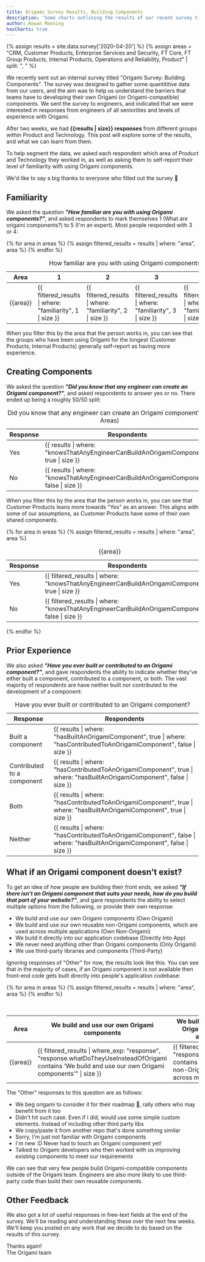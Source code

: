 ```yaml
---
title: Origami Survey Results, Building Components
description: 'Some charts outlining the results of our recent survey titled "Origami Survey: Building Components"'
author: Rowan Manning
hasCharts: true
---
```


{% assign results = site.data.survey['2020-04-20'] %}
{% assign areas = "CRM, Customer Products, Enterprise Services and Security, FT Core, FT Group Products, Internal Products, Operations and Reliability, Product" | split: ", " %}


We recently sent out an internal survey titled "Origami Survey: Building Components". The survey was designed to gather some quantititive data from our users, and the aim was to help us understand the barriers that teams have to developing their own Origami (or Origami-compatible) components. We sent the survey to engineers, and indicated that we were interested in responses from engineers of all seniorities and levels of experience with Origami.

After two weeks, we had **{{results | size}} responses** from different groups within Product and Technology. This post will explore some of the results, and what we can learn from them.

To help segment the data, we asked each respondent which area of Product and Technology they worked in, as well as asking them to self-report their level of familiarity with using Origami components.

We'd like to say a big thanks to everyone who filled out the survey 🙂


## Familiarity

We asked the question _**"How familiar are you with using Origami components?"**_, and asked respondents to mark themselves 1 (What are origami components?) to 5 (I'm an expert). Most people responded with 3 or 4:

<table class="o-table o-table--row-stripes" data-chart-type="stacked-bar">
	<caption>How familiar are you with using Origami components? (All Areas)</caption>
	<thead>
		<tr>
			<th>Area</th>
			<th>1</th>
			<th>2</th>
			<th>3</th>
			<th>4</th>
			<th>5</th>
		</tr>
	</thead>
	<tbody>
		{% for area in areas %}
			{% assign filtered_results = results | where: "area", area %}
			<tr>
				<td>{{area}}</td>
				<td>{{ filtered_results | where: "familiarity", 1 | size }}</td>
				<td>{{ filtered_results | where: "familiarity", 2 | size }}</td>
				<td>{{ filtered_results | where: "familiarity", 3 | size }}</td>
				<td>{{ filtered_results | where: "familiarity", 4 | size }}</td>
				<td>{{ filtered_results | where: "familiarity", 5 | size }}</td>
			</tr>
		{% endfor %}
	</tbody>
</table>

When you filter this by the area that the person works in, you can see that the groups who have been using Origami for the longest (Customer Products, Internal Products) generally self-report as having more experience.


## Creating Components

We asked the question _**"Did you know that any engineer can create an Origami component?"**_, and asked respondents to answer yes or no. There ended up being a roughly 50/50 split:

<table
	class="o-table o-table--row-stripes"
	data-chart-type="pie"
>
	<caption>Did you know that any engineer can create an Origami component? (All Areas)</caption>
	<thead>
		<tr>
			<th>Response</th>
			<th>Respondents</th>
		</tr>
	</thead>
	<tbody>
		<tr>
			<td data-slice-color="#00994D">Yes</td>
			<td>{{ results | where: "knowsThatAnyEngineerCanBuildAnOrigamiComponent", true | size }}</td>
		</tr>
		<tr>
			<td data-slice-color="#CC0000">No</td>
			<td>{{ results | where: "knowsThatAnyEngineerCanBuildAnOrigamiComponent", false | size }}</td>
		</tr>
	</tbody>
</table>

When you filter this by the area that the person works in, you can see that Customer Products leans more towards "Yes" as an answer. This aligns with some of our assumptions, as Customer Products have some of their own shared components.

<div class="chart-grid">
	{% for area in areas %}
		{% assign filtered_results = results | where: "area", area %}
		<table
			class="o-table o-table--row-stripes"
			data-chart-type="pie"
		>
			<caption>{{area}}</caption>
			<thead>
				<tr>
					<th>Response</th>
					<th>Respondents</th>
				</tr>
			</thead>
			<tbody>
				<tr>
					<td data-slice-color="#00994D">Yes</td>
					<td>{{ filtered_results | where: "knowsThatAnyEngineerCanBuildAnOrigamiComponent", true | size }}</td>
				</tr>
				<tr>
					<td data-slice-color="#CC0000">No</td>
					<td>{{ filtered_results | where: "knowsThatAnyEngineerCanBuildAnOrigamiComponent", false | size }}</td>
				</tr>
			</tbody>
		</table>
	{% endfor %}
</div>


## Prior Experience

We also asked _**"Have you ever built or contributed to an Origami component?"**_, and gave respondents the ability to indicate whether they've either built a component, contributed to a component, or both. The vast majority of respondents are have neither built nor contributed to the development of a component:

<table
	class="o-table o-table--row-stripes"
	data-chart-type="pie"
>
	<caption>Have you ever built or contributed to an Origami component?</caption>
	<thead>
		<tr>
			<th>Response</th>
			<th>Respondents</th>
		</tr>
	</thead>
	<tbody>
		<tr>
			<td data-slice-color="#CCE6FF">Built a component</td>
			<td>{{ results | where: "hasBuiltAnOrigamiComponent", true | where: "hasContributedToAnOrigamiComponent", false | size }}</td>
		</tr>
		<tr>
			<td data-slice-color="#4E96EB">Contributed to a component</td>
			<td>{{ results | where: "hasContributedToAnOrigamiComponent", true | where: "hasBuiltAnOrigamiComponent", false | size }}</td>
		</tr>
		<tr>
			<td data-slice-color="#1470CC">Both</td>
			<td>{{ results | where: "hasContributedToAnOrigamiComponent", true | where: "hasBuiltAnOrigamiComponent", true | size }}</td>
		</tr>
		<tr>
			<td data-slice-color="#FF8833">Neither</td>
			<td>{{ results | where: "hasContributedToAnOrigamiComponent", false | where: "hasBuiltAnOrigamiComponent", false | size }}</td>
		</tr>
	</tbody>
</table>


## What if an Origami component doesn't exist?

To get an idea of how people are building their front ends, we asked _**"If there isn't an Origami component that suits your needs, how do you build that part of your website?"**_, and gave respondents the ability to select multiple options from the following, or provide their own response:

  * We build and use our own Origami components (Own Origami)
  * We build and use our own reusable non-Origami components, which are used across multiple applications (Own Non-Origami)
  * We build it directly into our application codebase (Directly Into App)
  * We never need anything other than Origami components (Only Origami)
  * We use third-party libraries and components (Third-Party)

Ignoring responses of "Other" for now, the results look like this. You can see that in the majority of cases, if an Origami component is not available then front-end code gets built directly into people's application codebase:

<table class="o-table o-table--row-stripes" data-chart-type="stacked-bar">
	<caption>If there isn't an Origami component that suits your needs, how do you build that part of your website?</caption>
	<thead>
		<tr>
			<th>Area</th>
			<th data-column-label="Own Origami">We build and use our own Origami components</th>
			<th data-column-label="Own Non-Origami">We build and use our own reusable non-Origami components, which are used across multiple applications</th>
			<th data-column-label="Directly Into App">We build it directly into our application codebase</th>
			<th data-column-label="Only Origami">We never need anything other than Origami components</th>
			<th data-column-label="Third-Party">We use third-party libraries and components</th>
		</tr>
	</thead>
	<tbody>
		{% for area in areas %}
			{% assign filtered_results = results | where: "area", area %}
			<tr>
				<td>{{area}}</td>
				<td>{{ filtered_results | where_exp: "response", "response.whatDoTheyUseInsteadOfOrigami contains 'We build and use our own Origami components'" | size }}</td>
				<td>{{ filtered_results | where_exp: "response", "response.whatDoTheyUseInsteadOfOrigami contains 'We build and use our own reusable non-Origami components, which are used across multiple applications'" | size }}</td>
				<td>{{ filtered_results | where_exp: "response", "response.whatDoTheyUseInsteadOfOrigami contains 'We build it directly into our application codebase'" | size }}</td>
				<td>{{ filtered_results | where_exp: "response", "response.whatDoTheyUseInsteadOfOrigami contains 'We never need anything other than Origami components'" | size }}</td>
				<td>{{ filtered_results | where_exp: "response", "response.whatDoTheyUseInsteadOfOrigami contains 'We use third-party libraries and components'" | size }}</td>
			</tr>
		{% endfor %}
	</tbody>
</table>

The "Other" responses to this question are as follows:

  * We beg origami to consider it for their roadmap 🙏, rally others who may benefit from it too
  * Didn't hit such case. Even if I did, would use some simple custom elements. Instead of including other third party libs
  * We copy/paste it from another repo that's done something similar
  * Sorry, I'm just not familiar with Origami components
  * I'm new :D Never had to touch an Origami component yet!
  * Talked to Origami developers who then worked with us improving existing components to meet our requirements

We can see that very few people build Origami-compatible components outside of the Origami team. Engineers are also more likely to use third-party code than build their own reusable components.

## Other Feedback

We also got a lot of useful responses in free-text fields at the end of the survey. We'll be reading and understanding these over the next few weeks. We'll keep you posted on any work that we decide to do based on the results of this survey.

Thanks again!<br/>
The Origami team

